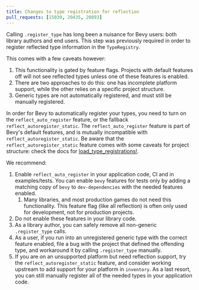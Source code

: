 ```yaml
---
title: Changes to type registration for reflection
pull_requests: [15030, 20435, 20893]
---
```


Calling `.register_type` has long been a nuisance for Bevy users: both library authors and end users.
This step was previously required in order to register reflected type information in the `TypeRegistry`.

This comes with a few caveats however:

1. This functionality is gated by feature flags. Projects with default features off will not see reflected types unless one of these features is enabled.
2. There are two approaches to do this: one has incomplete platform support, while the other relies on a specific project structure.
3. Generic types are not automatically registered, and must still be manually registered.

In order for Bevy to automatically register your types, you need to turn on the `reflect_auto_register` feature, or the fallback `reflect_autoregister_static`.
The `reflect_auto_register` feature is part of Bevy's default features, and is mutually incompatible with `reflect_autoregister_static`.
Be aware that the `reflect_autoregister_static` feature comes with some caveats for project structure: check the docs for [load_type_registrations!](https://docs.rs/bevy/0.17.0-rc.1/bevy/reflect/macro.load_type_registrations.html).

We recommend:

1. Enable `reflect_auto_register` in your application code, CI and in examples/tests. You can enable `bevy` features for tests only by adding a matching copy of `bevy` to `dev-dependencies` with the needed features enabled.
   1. Many libraries, and most production games do not need this functionality. This feature flag (like all reflection) is often only used for development, not for production projects.
2. Do not enable these features in your library code.
3. As a library author, you can safely remove all non-generic `.register_type` calls.
4. As a user, if you run into an unregistered generic type with the correct feature enabled, file a bug with the project that defined the offending type, and workaround it by calling `.register_type` manually.
5. If you are on an unsupported platform but need reflection support, try the `reflect_autoregister_static` feature, and consider working upstream to add support for your platform in `inventory`. As a last resort, you can still manually register all of the needed types in your application code.
